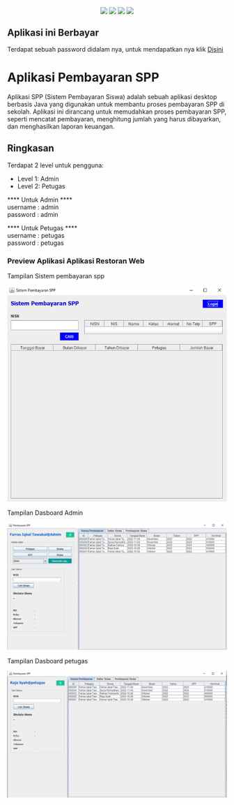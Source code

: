 <p align="center">
<img align="center" src="http://ForTheBadge.com/images/badges/built-with-love.svg"> <img align="center" src="http://ForTheBadge.com/images/badges/uses-html.svg"> <img align="center" src="http://ForTheBadge.com/images/badges/makes-people-smile.svg"> <img align="center" src="http://ForTheBadge.com/images/badges/built-by-developers.svg">
</p>

## Aplikasi ini Berbayar 
Terdapat sebuah password didalam nya, untuk mendapatkan nya klik <a href="https://github.com/MuhamadRifqiAshari" target="_blank" class="animate__animated animate__bounceInLeft">Disini</a>

# Aplikasi Pembayaran SPP
Aplikasi SPP (Sistem Pembayaran Siswa) adalah sebuah aplikasi desktop berbasis Java yang digunakan untuk membantu proses pembayaran SPP di sekolah. Aplikasi ini dirancang untuk memudahkan proses pembayaran SPP, seperti mencatat pembayaran, menghitung jumlah yang harus dibayarkan, dan menghasilkan laporan keuangan.

## Ringkasan

Terdapat 2 level untuk pengguna:
- Level 1: Admin
- Level 2: Petugas


**** Untuk Admin ****<br/>
username : admin <br/>
password : admin

**** Untuk Petugas ****<br/>
username : petugas <br/>
password : petugas


<h3>Preview Aplikasi Aplikasi Restoran Web</h3>
<p>Tampilan Sistem pembayaran spp</p>
<img src="https://raw.githubusercontent.com/MuhamadRifqiAshari/Aplikasi_SPP_Berbasis_Desktop1/main/Dokumentasi/sistem%20pembayaran%20spp.png">

<p>Tampilan Dasboard Admin</p>
<img src="https://raw.githubusercontent.com/MuhamadRifqiAshari/Aplikasi_SPP_Berbasis_Desktop1/main/Dokumentasi/Tampilan%20Admin.png">

<p>Tampilan Dasboard petugas</p>
<img src="https://raw.githubusercontent.com/MuhamadRifqiAshari/Aplikasi_SPP_Berbasis_Desktop1/main/Dokumentasi/Tampilan%20Petugas.png">
